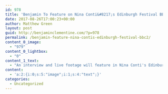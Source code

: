 ```yaml
---
id: 978
title: 'Benjamin To Feature on Nina Conti&#8217;s Edinburgh Festival BBC2'
date: 2017-08-26T17:00:23+00:00
author: Matthew Green
layout: post
guid: http://benjaminclementine.com/?p=978
permalink: /benjamin-feature-nina-contis-edinburgh-festival-bbc2/
content_0_image:
  - "979"
content_0_lightbox:
  - "0"
content_1_text:
  - "An interview and live footage will feature in Nina Conti's Edinburgh Festival today at 7:30PM on BBC2."
content:
  - 'a:2:{i:0;s:5:"image";i:1;s:4:"text";}'
categories:
  - Uncategorized
---
```

